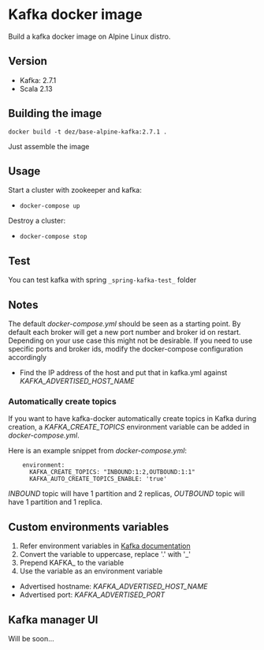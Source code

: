 # Kafka docker image
Build a kafka docker image on Alpine Linux distro.

## Version
- Kafka: 2.7.1
- Scala 2.13

## Building the image

``docker build -t dez/base-alpine-kafka:2.7.1 .``

Just assemble the image


## Usage
Start a cluster with zookeeper and kafka:

- ``docker-compose up ``

Destroy a cluster:

- ``docker-compose stop``

## Test
You can test kafka with spring `_spring-kafka-test_` folder


## Notes
The default _docker-compose.yml_ should be seen as a starting point. By default each broker will get a new port number and broker id on restart. Depending on your use case this might not be desirable. If you need to use specific ports and broker ids, modify the docker-compose configuration accordingly

- Find the IP address of the host and put that in kafka.yml against _KAFKA_ADVERTISED_HOST_NAME_


### Automatically create topics
If you want to have kafka-docker automatically create topics in Kafka during creation, a _KAFKA_CREATE_TOPICS_ environment variable can be
added in _docker-compose.yml_.

Here is an example snippet from _docker-compose.yml_:

        environment:
          KAFKA_CREATE_TOPICS: "INBOUND:1:2,OUTBOUND:1:1"
          KAFKA_AUTO_CREATE_TOPICS_ENABLE: 'true'

_INBOUND_ topic will have 1 partition and 2 replicas, _OUTBOUND_ topic will have 1 partition and 1 replica.

## Custom environments variables
1. Refer environment variables in [Kafka documentation](http://kafka.apache.org/documentation.html#configuration)
2. Convert the variable to uppercase, replace '.' with '_'
3. Prepend KAFKA_ to the variable
4. Use the variable as an environment variable

- Advertised hostname: _KAFKA_ADVERTISED_HOST_NAME_
- Advertised port: _KAFKA_ADVERTISED_PORT_


## Kafka manager UI
Will be soon...

